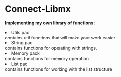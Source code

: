 # Connect-Libmx

<b>Implementing my own library of functions:</b>
<li> Utils pac
<br>contains util functions that will make your work easier.
<li> String pac
<br>contains functions for operating with strings. 
<li> Memory pack
<br>contains functions for memory operation
<li> List pac
<br>contains functions for working with the list structure
